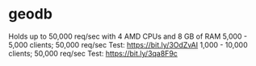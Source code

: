 # geodb

Holds up to 50,000 req/sec with 4 AMD CPUs and 8 GB of RAM
5,000 - 5,000 clients; 50,000 req/sec Test: https://bit.ly/3OdZvAI
1,000 - 10,000 clients; 50,000 req/sec Test: https://bit.ly/3qa8F9c